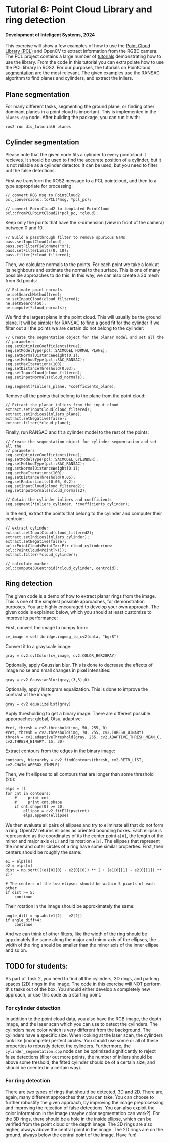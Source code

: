 # Tutorial 6: Point Cloud Library and ring detection

#### Development of Inteligent Systems, 2024

This exercise will show a few examples of how to use the [Point Cloud Library (PCL)](https://pointclouds.org/) and OpenCV to extract information from the RGBD camera. The PCL project contains a large number of [tutorials](https://pcl.readthedocs.io/projects/tutorials/en/master/) demonstrating how to use the library. From the code in this tutorial you can extrapolate how to use the PCL library in ROS2. For our purposes, the tutorials on PointCloud [segmentation](https://pcl.readthedocs.io/projects/tutorials/en/master/#segmentation) are the most relevant. The given examples use the RANSAC algorithm to find planes and cylinders, and extract the inliers. 

## Plane segmentation

For many different tasks, segmenting the ground plane, or finding other dominant planes in a point cloud is important. This is implemented in the `planes.cpp` node. After building the package, you can run it with:
```
ros2 run dis_tutorial6 planes
```

## Cylinder segmentation
Please note that the given node fits a cylinder to every pointcloud it recieves. It should be used to find the accurate position of a cylinder, but it is not reliable as a cylinder detector. It can be used, but you need to filter out the false detections.

First we transform the ROS2 message to a PCL pointcloud, and then to a type appropriate for processing:
```
// convert ROS msg to PointCloud2
pcl_conversions::toPCL(*msg, *pcl_pc);

// convert PointCloud2 to templated PointCloud
pcl::fromPCLPointCloud2(*pcl_pc, *cloud);
```

Keep only the points that have the x-dimension (view in front of the camera) between 0 and 10.
```
// Build a passthrough filter to remove spurious NaNs
pass.setInputCloud(cloud);
pass.setFilterFieldName("x");
pass.setFilterLimits(0, 10);
pass.filter(*cloud_filtered);
```

Then, we calculate normals to the points. For each point we take a look at its neighbours and estimate the normal to the surface. This is one of many possible approaches to do this. In this way, we can also create a 3d mesh from 3d points:
```
// Estimate point normals
ne.setSearchMethod(tree);
ne.setInputCloud(cloud_filtered);
ne.setKSearch(50);
ne.compute(*cloud_normals);
```

We find the largest plane in the point cloud. This will usually be the ground plane. It will be simpler for RANSAC to find a good fit for the cylinder if we filter out all the points we are certain do not belong to the cylinder:
```
// Create the segmentation object for the planar model and set all the
// parameters
seg.setOptimizeCoefficients(true);
seg.setModelType(pcl::SACMODEL_NORMAL_PLANE);
seg.setNormalDistanceWeight(0.1);
seg.setMethodType(pcl::SAC_RANSAC);
seg.setMaxIterations(100);
seg.setDistanceThreshold(0.03);
seg.setInputCloud(cloud_filtered);
seg.setInputNormals(cloud_normals);

seg.segment(*inliers_plane, *coefficients_plane);
```

Remove all the points that belong to the plane from the point cloud:
```
// Extract the planar inliers from the input cloud
extract.setInputCloud(cloud_filtered);
extract.setIndices(inliers_plane);
extract.setNegative(false);
extract.filter(*cloud_plane);
```

Finally, run RANSAC and fit a cylinder model to the rest of the points:
```
// Create the segmentation object for cylinder segmentation and set all the
// parameters
seg.setOptimizeCoefficients(true);
seg.setModelType(pcl::SACMODEL_CYLINDER);
seg.setMethodType(pcl::SAC_RANSAC);
seg.setNormalDistanceWeight(0.1);
seg.setMaxIterations(100);
seg.setDistanceThreshold(0.05);
seg.setRadiusLimits(0.06, 0.2);
seg.setInputCloud(cloud_filtered2);
seg.setInputNormals(cloud_normals2);

// Obtain the cylinder inliers and coefficients
seg.segment(*inliers_cylinder, *coefficients_cylinder);
```

In the end, extract the points that belong to the cylinder and computer their centroid:
```
// extract cylinder
extract.setInputCloud(cloud_filtered2);
extract.setIndices(inliers_cylinder);
extract.setNegative(false);
pcl::PointCloud<PointT>::Ptr cloud_cylinder(new pcl::PointCloud<PointT>());
extract.filter(*cloud_cylinder);

// calculate marker
pcl::compute3DCentroid(*cloud_cylinder, centroid);
```

## Ring detection
The given code is a demo of how to extract planar rings from the image. This is one of the simplest possible approaches, for demonstration purposes. You are highly encouraged to develop your own approach. The given code is explained below, which you should at least customize to improve its performance:


First, convert the image to numpy form:
```
cv_image = self.bridge.imgmsg_to_cv2(data, "bgr8")
```
Convert it to a grayscale image:
```
gray = cv2.cvtColor(cv_image, cv2.COLOR_BGR2GRAY)
```

Optionally, apply Gaussian blur. This is done to decrease the effects of image noise and small changes in pixel intensities:
```
gray = cv2.GaussianBlur(gray,(3,3),0)
```

Optionally, apply histogram equalization. This is done to improve the contrast of the image:
```
gray = cv2.equalizeHist(gray)
```

Apply thresholding to get a binary image. There are different possible apporoaches: global, Otsu, adaptive:
```
#ret, thresh = cv2.threshold(img, 50, 255, 0)
#ret, thresh = cv2.threshold(img, 70, 255, cv2.THRESH_BINARY)
thresh = cv2.adaptiveThreshold(gray, 255, cv2.ADAPTIVE_THRESH_MEAN_C, cv2.THRESH_BINARY, 15, 30)
```

Extract contours from the edges in the binary image:
```
contours, hierarchy = cv2.findContours(thresh, cv2.RETR_LIST, cv2.CHAIN_APPROX_SIMPLE)
```

Then, we fit ellipses to all contours that are longer than some threshold (20):
```
elps = []
for cnt in contours:
    #     print cnt
    #     print cnt.shape
    if cnt.shape[0] >= 20:
        ellipse = cv2.fitEllipse(cnt)
        elps.append(ellipse)
```

We then evaluate all pairs of ellipses and try to eliminate all that do not form a ring. OpenCV returns ellipses as oriented bounding boxes. Each ellipse is represented as the coordinates of its the center point `e[0]`, the length of the minor and major axis `e[1]` and its rotation `e[2]`. The ellipses that represent the inner and outer circles of a ring have some similar properties. First, their centers should be roughly the same: 
```
e1 = elps[n]
e2 = elps[m]
dist = np.sqrt(((e1[0][0] - e2[0][0]) ** 2 + (e1[0][1] - e2[0][1]) ** 2))

# The centers of the two elipses should be within 5 pixels of each other
if dist >= 5:
    continue
```

Their rotation in the image should be approximately the same:
```
angle_diff = np.abs(e1[2] - e2[2])
if angle_diff>4:
    continue
```

And we can think of other filters, like the width of the ring should be appximately the same along the major and minor axis of the ellipses, the width of the ring should be smaller than the minor axis of the inner ellipse and so on.

## TODO for students:
As part of Task 2, you need to find all the cylinders, 3D rings, and parking spaces (2D) rings in the image. The code in this exercise will NOT perform this tasks out of the box. You should either develop a completely new approach, or use this code as a starting point.

### For cylinder detection
In addition to the point cloud data, you also have the RGB image, the depth image, and the laser scan which you can use to detect the cylinders. The cylinders have color which is very different from the background. The cylinders have a specific size. When looking at the laser scan, the cylinders look like (incomplete) perfect circles. You should use some or all of these properties to robustly detect the cylinders. Furthermore, the `cylinder_segmentation.cpp` node can be optimized significantly to reject false detections (filter out more points, the number of inliers should be above some treshold, the fitted cylinder should be of a certain size, and should be oriented in a certain way).

### For ring detection
There are two types of rings that should be detected, 3D and 2D. There are, again, many different approaches that you can take. You can choose to further robustify the given approach, by improving the image preprocessing and improving the rejection of false detections. You can also exploit the color information in the image (maybe color segmentation can work?). For the 3D rings, there should be a hole in the inside ellipse, which can be verified from the point cloud or the depth image. The 3D rings are also higher, always above the central point in the image. The 2D rings are on the ground, always below the central point of the image. Have fun!